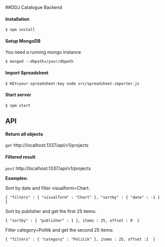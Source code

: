 ##DDJ Catalogue Backend

#### Installation
```
$ npm install
```

#### Setup MongoDB
You need a running mongo instance
```
$ mongod --dbpath=/your/dbpath
```

#### Import Spreadsheet
```
$ KEY=your-spreadsheet-key node src/spreadsheet-importer.js
```

#### Start server
```
$ npm start
```

## API

#### Return all objects

`get` http://localhost:1337/api/v1/projects

#### Filtered result

`post` http://localhost:1337/api/v1/projects

**Examples:**

Sort by date and filter visualform=Chart:
```
{ "filters" : { "visualform" : "Chart" }, "sortby" : { "date" : -1 }  }
```

Sort by publisher and get the first 25 items:
```
{ "sortby" : { "publisher" : 1 }, items : 25, offset : 0  }
```

Filter category=Politik and get the second 25 items:
```
{ "filters" : { "category" : "Politik" }, items : 25, offset :1  }
```

